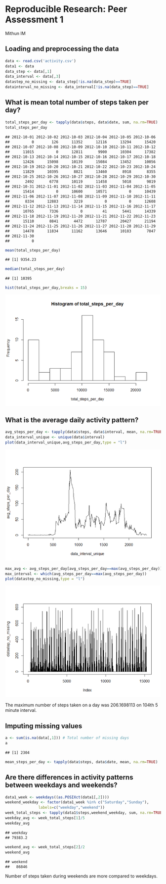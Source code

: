 # Reproducible Research: Peer Assessment 1
Mithun IM  

## Loading and preprocessing the data


```r
data <- read.csv('activity.csv')
data1 <- data 
data_step <- data[,1]
data_interval <- data[,3]
datastep_no_missing <- data_step[!is.na(data_step)==TRUE]
datainterval_no_missing <- data_interval[!is.na(data_step)==TRUE]
```

## What is mean total number of steps taken per day?


```r
total_steps_per_day <- tapply(data$steps, data$date, sum, na.rm=TRUE)
total_steps_per_day
```

```
## 2012-10-01 2012-10-02 2012-10-03 2012-10-04 2012-10-05 2012-10-06 
##          0        126      11352      12116      13294      15420 
## 2012-10-07 2012-10-08 2012-10-09 2012-10-10 2012-10-11 2012-10-12 
##      11015          0      12811       9900      10304      17382 
## 2012-10-13 2012-10-14 2012-10-15 2012-10-16 2012-10-17 2012-10-18 
##      12426      15098      10139      15084      13452      10056 
## 2012-10-19 2012-10-20 2012-10-21 2012-10-22 2012-10-23 2012-10-24 
##      11829      10395       8821      13460       8918       8355 
## 2012-10-25 2012-10-26 2012-10-27 2012-10-28 2012-10-29 2012-10-30 
##       2492       6778      10119      11458       5018       9819 
## 2012-10-31 2012-11-01 2012-11-02 2012-11-03 2012-11-04 2012-11-05 
##      15414          0      10600      10571          0      10439 
## 2012-11-06 2012-11-07 2012-11-08 2012-11-09 2012-11-10 2012-11-11 
##       8334      12883       3219          0          0      12608 
## 2012-11-12 2012-11-13 2012-11-14 2012-11-15 2012-11-16 2012-11-17 
##      10765       7336          0         41       5441      14339 
## 2012-11-18 2012-11-19 2012-11-20 2012-11-21 2012-11-22 2012-11-23 
##      15110       8841       4472      12787      20427      21194 
## 2012-11-24 2012-11-25 2012-11-26 2012-11-27 2012-11-28 2012-11-29 
##      14478      11834      11162      13646      10183       7047 
## 2012-11-30 
##          0
```

```r
mean(total_steps_per_day)
```

```
## [1] 9354.23
```

```r
median(total_steps_per_day)
```

```
## [1] 10395
```

```r
hist(total_steps_per_day,breaks = 15) 
```

![](PA1_template_files/figure-html/unnamed-chunk-2-1.png) 

## What is the average daily activity pattern?


```r
avg_steps_per_day <- tapply(data$steps, data$interval, mean, na.rm=TRUE) # avg_steps_per_interval
data_interval_unique <- unique(data$interval)
plot(data_interval_unique,avg_steps_per_day,type = "l")
```

![](PA1_template_files/figure-html/unnamed-chunk-3-1.png) 


```r
max_avg <- avg_steps_per_day[avg_steps_per_day==max(avg_steps_per_day)]
max_interval <- which(avg_steps_per_day==max(avg_steps_per_day))
plot(datastep_no_missing,type = "l")
```

![](PA1_template_files/figure-html/unnamed-chunk-4-1.png) 

The maximum number of steps taken on a day was 206.1698113 on 104th 5 minute interval.

## Imputing missing values


```r
a <- sum(is.na(data[,1])) # Total number of missing days
a
```

```
## [1] 2304
```

```r
mean_steps_per_day <- tapply(data$steps, data$date, mean, na.rm=TRUE)
```

## Are there differences in activity patterns between weekdays and weekends?


```r
data1_week <- weekdays((as.POSIXct(data1[,2])))
weekend_weekday <- factor(data1_week %in% c("Saturday","Sunday"), 
               labels=c("weekday","weekend"))
week_total_steps <- tapply(data1$steps,weekend_weekday, sum, na.rm=TRUE)
weekday_avg <- week_total_steps[1]/5
weekday_avg
```

```
## weekday 
## 79383.2
```

```r
weekend_avg <- week_total_steps[2]/2
weekend_avg
```

```
## weekend 
##   86846
```

Number of steps taken during weekends are more compared to weekdays.
